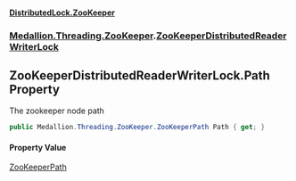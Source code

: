 #### [DistributedLock.ZooKeeper](README.md 'README')
### [Medallion.Threading.ZooKeeper](Medallion.Threading.ZooKeeper.md 'Medallion.Threading.ZooKeeper').[ZooKeeperDistributedReaderWriterLock](ZooKeeperDistributedReaderWriterLock.md 'Medallion.Threading.ZooKeeper.ZooKeeperDistributedReaderWriterLock')

## ZooKeeperDistributedReaderWriterLock.Path Property

The zookeeper node path

```csharp
public Medallion.Threading.ZooKeeper.ZooKeeperPath Path { get; }
```

#### Property Value
[ZooKeeperPath](ZooKeeperPath.md 'Medallion.Threading.ZooKeeper.ZooKeeperPath')